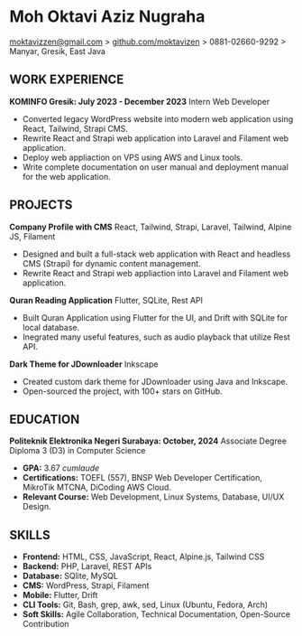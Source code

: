 # Moh Oktavi Aziz Nugraha

moktavizzen@gmail.com > [github.com/moktavizen](https://github.com/moktavizen) > 0881-02660-9292 > Manyar, Gresik, East Java

## WORK EXPERIENCE

**KOMINFO Gresik: July 2023 - December 2023**
Intern Web Developer

- Converted legacy WordPress website into modern web application using React, Tailwind, Strapi CMS.
- Rewrite React and Strapi web application into Laravel and Filament web application.
- Deploy web appliaction on VPS using AWS and Linux tools.
- Write complete documentation on user manual and deployment manual for the web application.

## PROJECTS

**Company Profile with CMS**
React, Tailwind, Strapi, Laravel, Tailwind, Alpine JS, Filament
- Designed and  built a full-stack web application with React and headless CMS (Strapi) for dynamic content management.
- Rewrite React and Strapi web appliaction into Laravel and Filament web application.

**Quran Reading Application**
Flutter, SQLite, Rest API
- Built Quran Application using Flutter for the UI, and Drift with SQLite for local database.
- Inegrated many useful features, such as audio playback that utilize Rest API.

**Dark Theme for JDownloader**
Inkscape
- Created custom dark theme for JDownloader using Java and Inkscape.
- Open-sourced the project, with 100+ stars on GitHub.

## EDUCATION

**Politeknik Elektronika Negeri Surabaya: October, 2024**
Associate Degree Diploma 3 (D3) in Computer Science

- **GPA:** 3.67 *cumlaude*
- **Certifications:** TOEFL (557), BNSP Web Developer Certification, MikroTik MTCNA, DiCoding AWS Cloud.
- **Relevant Course:** Web Development, Linux Systems, Database, UI/UX Design.

## SKILLS

- **Frontend:** HTML, CSS, JavaScript, React, Alpine.js, Tailwind CSS
- **Backend:** PHP, Laravel, REST APIs
- **Database:** SQlite, MySQL
- **CMS:** WordPress, Strapi, Filament
- **Mobile:** Flutter, Drift
- **CLI Tools:** Git, Bash, grep, awk, sed, Linux (Ubuntu, Fedora, Arch)
- **Soft Skills:** Agile Collaboration, Technical Documentation, Open-Source Contribution
